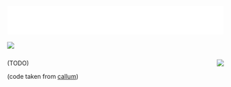 <h1 align="left">
 <img src="https://raw.githubusercontent.com/evilswirles/evilswirles/refs/heads/main/hi.svg" alt="ratioooo" /> 
 <img src="https://skillicons.dev/icons?i=robloxstudio,lua,css,html,vscode,docker" />
 
</h1>
<img align="right" style="padding-bottom:12px;" src="https://lanyard-profile-readme.vercel.app/api/956701047722741780"></img>

(TODO)

(code taken from [callum](https://github.com/callumisdumb))
